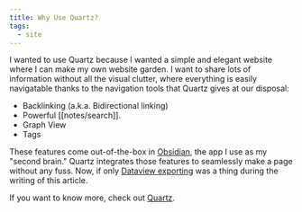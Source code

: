 ```yaml
---
title: Why Use Quartz?
tags:
  - site
---
```



I wanted to use Quartz because I wanted a simple and elegant website where I can make my own website garden. I want to share lots of information without all the visual clutter, where everything is easily navigatable thanks to the navigation tools that Quartz gives at our disposal:

- Backlinking (a.k.a. Bidirectional linking)
- Powerful [[notes/search]].
- Graph View
- Tags

These features come out-of-the-box in [Obsidian](https://obsidian.md/), the app I use as my "second brain." Quartz integrates those features to seamlessly make a page without any fuss. Now, if only [Dataview exporting](https://github.com/blacksmithgu/obsidian-dataview/projects/6) was a thing during the writing of this article.

If you want to know more, check out [Quartz](https://quartz.jzhao.xyz/).

